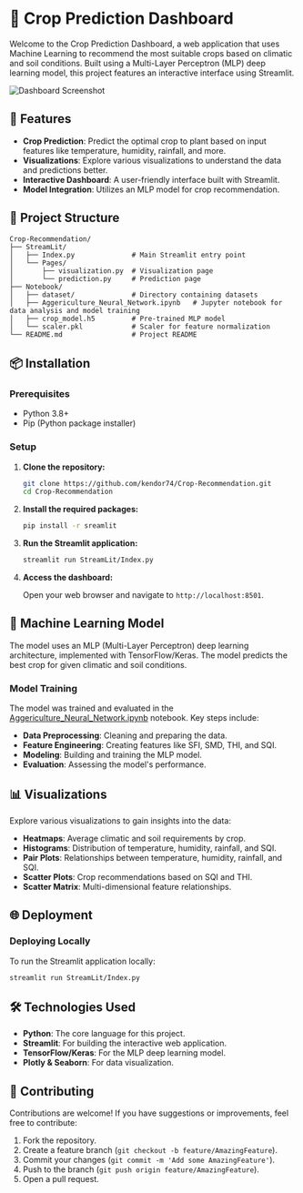 # 🌾 Crop Prediction Dashboard

Welcome to the Crop Prediction Dashboard, a web application that uses Machine Learning to recommend the most suitable crops based on climatic and soil conditions. Built using a Multi-Layer Perceptron (MLP) deep learning model, this project features an interactive interface using Streamlit.

![Dashboard Screenshot](path_to_screenshot.png)

## 🚀 Features

- **Crop Prediction**: Predict the optimal crop to plant based on input features like temperature, humidity, rainfall, and more.
- **Visualizations**: Explore various visualizations to understand the data and predictions better.
- **Interactive Dashboard**: A user-friendly interface built with Streamlit.
- **Model Integration**: Utilizes an MLP model for crop recommendation.

## 📂 Project Structure

```
Crop-Recommendation/
├── StreamLit/
│   ├── Index.py              # Main Streamlit entry point
│   └── Pages/
│       ├── visualization.py  # Visualization page
│       └── prediction.py     # Prediction page
├── Notebook/
│   ├── dataset/              # Directory containing datasets
│   ├── Aggericulture_Neural_Network.ipynb   # Jupyter notebook for data analysis and model training
│   ├── crop_model.h5         # Pre-trained MLP model
│   └── scaler.pkl            # Scaler for feature normalization
└── README.md                 # Project README
```

## 📦 Installation

### Prerequisites

- Python 3.8+
- Pip (Python package installer)

### Setup

1. **Clone the repository:**

   ```bash
   git clone https://github.com/kendor74/Crop-Recommendation.git
   cd Crop-Recommendation
   ```

2. **Install the required packages:**

   ```bash
   pip install -r sreamlit
   ```

3. **Run the Streamlit application:**

   ```bash
   streamlit run StreamLit/Index.py
   ```

4. **Access the dashboard:**

   Open your web browser and navigate to `http://localhost:8501`.

## 🧠 Machine Learning Model

The model uses an MLP (Multi-Layer Perceptron) deep learning architecture, implemented with TensorFlow/Keras. The model predicts the best crop for given climatic and soil conditions.

### Model Training

The model was trained and evaluated in the [Aggericulture_Neural_Network.ipynb](Notebook/Aggericulture_Neural_Network.ipynb) notebook. Key steps include:

- **Data Preprocessing**: Cleaning and preparing the data.
- **Feature Engineering**: Creating features like SFI, SMD, THI, and SQI.
- **Modeling**: Building and training the MLP model.
- **Evaluation**: Assessing the model's performance.

## 📊 Visualizations

Explore various visualizations to gain insights into the data:

- **Heatmaps**: Average climatic and soil requirements by crop.
- **Histograms**: Distribution of temperature, humidity, rainfall, and SQI.
- **Pair Plots**: Relationships between temperature, humidity, rainfall, and SQI.
- **Scatter Plots**: Crop recommendations based on SQI and THI.
- **Scatter Matrix**: Multi-dimensional feature relationships.

## 🌐 Deployment

### Deploying Locally

To run the Streamlit application locally:

```bash
streamlit run StreamLit/Index.py
```

## 🛠️ Technologies Used

- **Python**: The core language for this project.
- **Streamlit**: For building the interactive web application.
- **TensorFlow/Keras**: For the MLP deep learning model.
- **Plotly & Seaborn**: For data visualization.

## 🤝 Contributing

Contributions are welcome! If you have suggestions or improvements, feel free to contribute:

1. Fork the repository.
2. Create a feature branch (`git checkout -b feature/AmazingFeature`).
3. Commit your changes (`git commit -m 'Add some AmazingFeature'`).
4. Push to the branch (`git push origin feature/AmazingFeature`).
5. Open a pull request.


